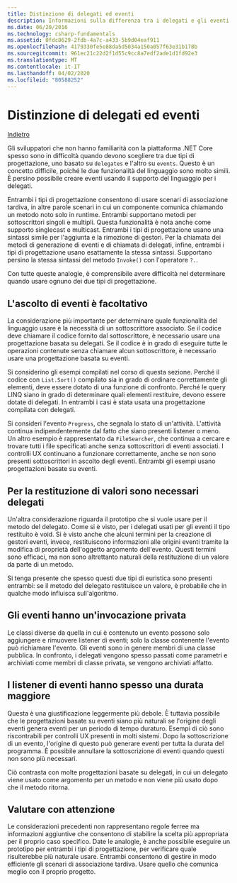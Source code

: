 ```yaml
---
title: Distinzione di delegati ed eventi
description: Informazioni sulla differenza tra i delegati e gli eventi e su quando usare ognuna di queste funzionalità di .NET Core.
ms.date: 06/20/2016
ms.technology: csharp-fundamentals
ms.assetid: 0fdc8629-2fdb-4a7c-a433-5b9d04eaf911
ms.openlocfilehash: 4179330fe5e88da5d5034a150a057f63e31b178b
ms.sourcegitcommit: 961ec21c22d2f1d55c9cc8a7edf2ade1d1fd92e3
ms.translationtype: MT
ms.contentlocale: it-IT
ms.lasthandoff: 04/02/2020
ms.locfileid: "80588252"
---
```

# <a name="distinguishing-delegates-and-events"></a>Distinzione di delegati ed eventi

[Indietro](modern-events.md)

Gli sviluppatori che non hanno familiarità con la piattaforma .NET Core spesso sono in difficoltà quando devono scegliere tra due tipi di progettazione, uno basato su `delegates` e l'altro su `events`. Questo è un concetto difficile, poiché le due funzionalità del linguaggio sono molto simili. È persino possibile creare eventi usando il supporto del linguaggio per i delegati.

Entrambi i tipi di progettazione consentono di usare scenari di associazione tardiva, in altre parole scenari in cui un componente comunica chiamando un metodo noto solo in runtime. Entrambi supportano metodi per sottoscrittori singoli e multipli. Questa funzionalità è nota anche come supporto singlecast e multicast. Entrambi i tipi di progettazione usano una sintassi simile per l'aggiunta e la rimozione di gestori. Per la chiamata dei metodi di generazione di eventi e di chiamata di delegati, infine, entrambi i tipi di progettazione usano esattamente la stessa sintassi. Supportano persino la stessa sintassi del metodo `Invoke()` con l'operatore `?.`.

Con tutte queste analogie, è comprensibile avere difficoltà nel determinare quando usare ognuno dei due tipi di progettazione.

## <a name="listening-to-events-is-optional"></a>L'ascolto di eventi è facoltativo

La considerazione più importante per determinare quale funzionalità del linguaggio usare è la necessità di un sottoscrittore associato. Se il codice deve chiamare il codice fornito dal sottoscrittore, è necessario usare una progettazione basata su delegati. Se il codice è in grado di eseguire tutte le operazioni contenute senza chiamare alcun sottoscrittore, è necessario usare una progettazione basata su eventi.

Si considerino gli esempi compilati nel corso di questa sezione. Perché il codice con `List.Sort()` compilato sia in grado di ordinare correttamente gli elementi, deve essere dotato di una funzione di confronto. Perché le query LINQ siano in grado di determinare quali elementi restituire, devono essere dotate di delegati. In entrambi i casi è stata usata una progettazione compilata con delegati.

Si consideri l'evento `Progress`, che segnala lo stato di un'attività.
L'attività continua indipendentemente dal fatto che siano presenti listener o meno.
Un altro esempio è rappresentato da `FileSearcher`, che continua a cercare e trovare tutti i file specificati anche senza sottoscrittori di eventi associati.
I controlli UX continuano a funzionare correttamente, anche se non sono presenti sottoscrittori in ascolto degli eventi. Entrambi gli esempi usano progettazioni basate su eventi.

## <a name="return-values-require-delegates"></a>Per la restituzione di valori sono necessari delegati

Un'altra considerazione riguarda il prototipo che si vuole usare per il metodo del delegato. Come si è visto, per i delegati usati per gli eventi il tipo restituito è void. Si è visto anche che alcuni termini per la creazione di gestori eventi, invece, restituiscono informazioni alle origini eventi tramite la modifica di proprietà dell'oggetto argomento dell'evento. Questi termini sono efficaci, ma non sono altrettanto naturali della restituzione di un valore da parte di un metodo.

Si tenga presente che spesso questi due tipi di euristica sono presenti entrambi: se il metodo del delegato restituisce un valore, è probabile che in qualche modo influisca sull'algoritmo.

## <a name="events-have-private-invocation"></a>Gli eventi hanno un'invocazione privata

Le classi diverse da quella in cui è contenuto un evento possono solo aggiungere e rimuovere listener di eventi; solo la classe contenente l'evento può richiamare l'evento. Gli eventi sono in genere membri di una classe pubblica.
In confronto, i delegati vengono spesso passati come parametri e archiviati come membri di classe privata, se vengono archiviati affatto.

## <a name="event-listeners-often-have-longer-lifetimes"></a>I listener di eventi hanno spesso una durata maggiore

Questa è una giustificazione leggermente più debole. È tuttavia possibile che le progettazioni basate su eventi siano più naturali se l'origine degli eventi genera eventi per un periodo di tempo duraturo. Esempi di ciò sono riscontrabili per controlli UX presenti in molti sistemi. Dopo la sottoscrizione di un evento, l'origine di questo può generare eventi per tutta la durata del programma.
È possibile annullare la sottoscrizione di eventi quando questi non sono più necessari.

Ciò contrasta con molte progettazioni basate su delegati, in cui un delegato viene usato come argomento per un metodo e non viene più usato dopo che il metodo ritorna.

## <a name="evaluate-carefully"></a>Valutare con attenzione

Le considerazioni precedenti non rappresentano regole ferree ma informazioni aggiuntive che consentono di stabilire la scelta più appropriata per il proprio caso specifico. Date le analogie, è anche possibile eseguire un prototipo per entrambi i tipi di progettazione, per verificare quale risulterebbe più naturale usare. Entrambi consentono di gestire in modo efficiente gli scenari di associazione tardiva. Usare quello che comunica meglio con il proprio progetto.
